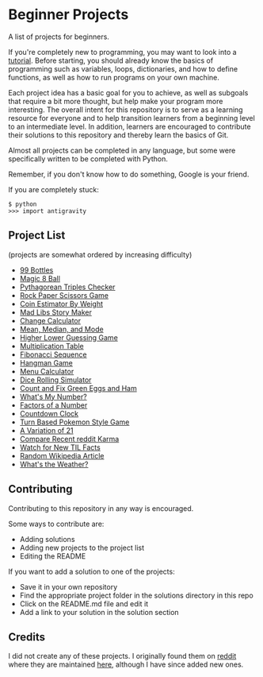 Beginner Projects
=================
A list of projects for beginners.

If you're completely new to programming, you may want to look into a [tutorial](https://www.codecademy.com/learn/python). Before starting, you should already know the basics of programming such as variables, loops, dictionaries, and how to define functions, as well as how to run programs on your own machine.

Each project idea has a basic goal for you to achieve, as well as subgoals that require a bit more thought, but help make your program more interesting. The overall intent for this repository is to serve as a learning resource for everyone and to help transition learners from a beginning level to an intermediate level. In addition, learners are encouraged to contribute their solutions to this repository and thereby learn the basics of Git.

Almost all projects can be completed in any language, but some were specifically written to be completed with Python.

Remember, if you don't know how to do something, Google is your friend.

If you are completely stuck:
```
$ python
>>> import antigravity
```

## Project List
(projects are somewhat ordered by increasing difficulty)
- [99 Bottles](https://github.com/JorgeGonzalez/Beginner-Projects/tree/master/projects/99-bottles/README.md)
- [Magic 8 Ball](https://github.com/JorgeGonzalez/Beginner-Projects/tree/master/projects/magic-8-ball/README.md)
- [Pythagorean Triples Checker](https://github.com/JorgeGonzalez/Beginner-Projects/tree/master/projects/pythag-triples/README.md)
- [Rock Paper Scissors Game](https://github.com/JorgeGonzalez/Beginner-Projects/blob/master/projects/rock-paper-scissors/README.md)
- [Coin Estimator By Weight](https://github.com/JorgeGonzalez/Beginner-Projects/tree/master/projects/coin-estimator/README.md)
- [Mad Libs Story Maker](https://github.com/JorgeGonzalez/Beginner-Projects/tree/master/projects/mad-libs/README.md)
- [Change Calculator](https://github.com/JorgeGonzalez/Beginner-Projects/tree/master/projects/change-calculator/README.md)
- [Mean, Median, and Mode](https://github.com/JorgeGonzalez/Beginner-Projects/tree/master/projects/mean-median-mode/README.md)
- [Higher Lower Guessing Game](https://github.com/JorgeGonzalez/Beginner-Projects/tree/master/projects/guessing-game/README.md)
- [Multiplication Table](https://github.com/JorgeGonzalez/Beginner-Projects/tree/master/projects/multiplication-table/README.md)
- [Fibonacci Sequence](https://github.com/JorgeGonzalez/Beginner-Projects/tree/master/projects/fibonacci/README.md)
- [Hangman Game](https://github.com/JorgeGonzalez/Beginner-Projects/tree/master/projects/hangman-game/README.md)
- [Menu Calculator](https://github.com/JorgeGonzalez/Beginner-Projects/tree/master/projects/menu-calculator/README.md)
- [Dice Rolling Simulator](https://github.com/JorgeGonzalez/Beginner-Projects/tree/master/projects/dice-rolling/README.md)
- [Count and Fix Green Eggs and Ham](https://github.com/JorgeGonzalez/Beginner-Projects/tree/master/projects/green-eggs/README.md)
- [What's My Number?](https://github.com/JorgeGonzalez/Beginner-Projects/tree/master/projects/whats-my-number/README.md)
- [Factors of a Number](https://github.com/JorgeGonzalez/Beginner-Projects/tree/master/projects/factors/README.md)
- [Countdown Clock](https://github.com/JorgeGonzalez/Beginner-Projects/tree/master/projects/countdown-clock/README.md)
- [Turn Based Pokemon Style Game](https://github.com/JorgeGonzalez/Beginner-Projects/tree/master/projects/pokemon/README.md)
- [A Variation of 21](https://github.com/JorgeGonzalez/Beginner-Projects/tree/master/projects/21/README.md)
- [Compare Recent reddit Karma](https://github.com/JorgeGonzalez/Beginner-Projects/tree/master/projects/reddit-karma/README.md)
- [Watch for New TIL Facts](https://github.com/JorgeGonzalez/Beginner-Projects/tree/master/projects/til-facts/README.md)
- [Random Wikipedia Article](https://github.com/JorgeGonzalez/Beginner-Projects/tree/master/projects/wikipedia/README.md)
- [What's the Weather?](https://github.com/JorgeGonzalez/Beginner-Projects/tree/master/projects/weather/README.md)

## Contributing
Contributing to this repository in any way is encouraged.

Some ways to contribute are:
- Adding solutions
- Adding new projects to the project list
- Editing the README

If you want to add a solution to one of the projects: 
- Save it in your own repository 
- Find the appropriate project folder in the solutions directory in this repo
- Click on the README.md file and edit it
- Add a link to your solution in the solution section

## Credits
I did not create any of these projects. I originally found them on [reddit](https://reddit.com/r/beginnerprojects) where they are maintained [here](https://docs.google.com/document/d/1TyqD2_oDtiQIh_Y55J5RfeA91JJECc97xYIKM112H9I/edit?usp=sharing), although I have since added new ones.
